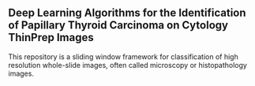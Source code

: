 ## Deep Learning Algorithms for the Identification of Papillary Thyroid Carcinoma on Cytology ThinPrep Images
This repository is a sliding window framework for classification of high resolution whole-slide images, often called microscopy or histopathology images. 

